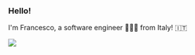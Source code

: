 ### Hello! 

I'm Francesco, a software engineer 👨🏻‍💻 from Italy! 🇮🇹

<a href="https://twitter.com/napolux" target="_blank"><img src="https://img.shields.io/twitter/follow/napolux?label=%40napolux&style=for-the-badge" /></a>